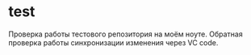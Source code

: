 # test
Проверка работы тестового репозитория на моём ноуте.
Обратная проверка работы синхронизации изменения через VC code.
